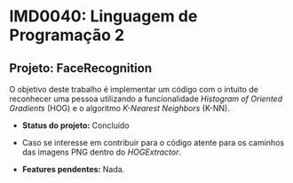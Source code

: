 # IMD0040: Linguagem de Programação 2
## Projeto: FaceRecognition

O objetivo deste trabalho é implementar um código com o intuito de reconhecer uma pessoa utilizando a funcionalidade _Histogram of Oriented Gradients_ (HOG) e o algoritmo _K-Nearest Neighbors_ (K-NN).

* **Status do projeto:** Concluído

* Caso se interesse em contribuir para o código atente para os caminhos das imagens PNG dentro do _HOGExtractor_.

* **Features pendentes:** Nada.



